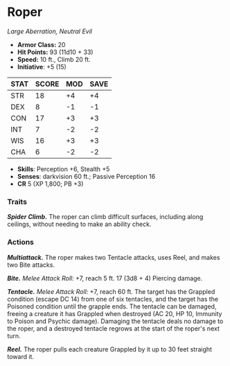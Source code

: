 # Roper

*Large Aberration, Neutral Evil*

- **Armor Class:** 20
- **Hit Points:** 93 (11d10 + 33)
- **Speed:** 10 ft., Climb 20 ft.
- **Initiative**: +5 (15)

|STAT|SCORE|MOD|SAVE|
| --- | --- | --- | ---- |
| STR | 18 | +4 | +4 |
| DEX | 8 | -1 | -1 |
| CON | 17 | +3 | +3 |
| INT | 7 | -2 | -2 |
| WIS | 16 | +3 | +3 |
| CHA | 6 | -2 | -2 |

- **Skills**: Perception +6, Stealth +5
- **Senses**: darkvision 60 ft.; Passive Perception 16
- **CR** 5 (XP 1,800; PB +3)

### Traits

***Spider Climb.*** The roper can climb difficult surfaces, including along ceilings, without needing to make an ability check.


### Actions

***Multiattack.*** The roper makes two Tentacle attacks, uses Reel, and makes two Bite attacks.

***Bite.*** *Melee Attack Roll:* +7, reach 5 ft. 17 (3d8 + 4) Piercing damage.

***Tentacle.*** *Melee Attack Roll:* +7, reach 60 ft. The target has the Grappled condition (escape DC 14) from one of six tentacles, and the target has the Poisoned condition until the grapple ends.
The tentacle can be damaged, freeing a creature it has Grappled when destroyed (AC 20, HP 10, Immunity to Poison and Psychic damage). Damaging the tentacle deals no damage to the roper, and a destroyed tentacle regrows at the start of the roper's next turn.

***Reel.*** The roper pulls each creature Grappled by it up to 30 feet straight toward it.
